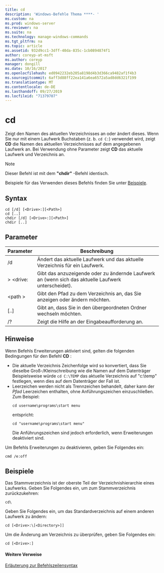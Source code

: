 ```yaml
---
title: cd
description: 'Windows-Befehle Thema ****- '
ms.custom: na
ms.prod: windows-server
ms.reviewer: na
ms.suite: na
ms.technology: manage-windows-commands
ms.tgt_pltfrm: na
ms.topic: article
ms.assetid: 932d9cc1-3dff-40da-835c-1cb0894874f1
author: coreyp-at-msft
ms.author: coreyp
manager: dongill
ms.date: 10/16/2017
ms.openlocfilehash: ed0942232eb205a8198d4b3d366ca9482af1f4b3
ms.sourcegitcommit: 6aff3d88ff22ea141a6ea6572a5ad8dd6321f199
ms.translationtype: MT
ms.contentlocale: de-DE
ms.lasthandoff: 09/27/2019
ms.locfileid: "71379707"
---
```

# <a name="cd"></a>cd



Zeigt den Namen des aktuellen Verzeichnisses an oder ändert dieses. Wenn Sie nur mit einem Laufwerk Buchstaben (z. b. `cd C:`) verwendet wird, zeigt **CD** die Namen des aktuellen Verzeichnisses auf dem angegebenen Laufwerk an. Bei Verwendung ohne Parameter zeigt **CD** das aktuelle Laufwerk und Verzeichnis an.

> [!NOTE]
> Dieser Befehl ist mit dem **"chdir"** -Befehl identisch.

Beispiele für das Verwenden dieses Befehls finden Sie unter [Beispiele](#BKMK_examples).

## <a name="syntax"></a>Syntax

```
cd [/d] [<Drive>:][<Path>]
cd [..]
chdir [/d] [<Drive>:][<Path>]
chdir [..]
```

## <a name="parameters"></a>Parameter

|Parameter|Beschreibung|
|---------|-----------|
|/d|Ändert das aktuelle Laufwerk und das aktuelle Verzeichnis für ein Laufwerk.|
|> \<drive:|Gibt das anzuzeigende oder zu ändernde Laufwerk an (wenn sich das aktuelle Laufwerk unterscheidet).|
|\<path >|Gibt den Pfad zu dem Verzeichnis an, das Sie anzeigen oder ändern möchten.|
|[..]|Gibt an, dass Sie in den übergeordneten Ordner wechseln möchten.|
|/?|Zeigt die Hilfe an der Eingabeaufforderung an.|

## <a name="remarks"></a>Hinweise

Wenn Befehls Erweiterungen aktiviert sind, gelten die folgenden Bedingungen für den Befehl **CD** :
- Die aktuelle Verzeichnis Zeichenfolge wird so konvertiert, dass Sie dieselbe Groß-/Kleinschreibung wie die Namen auf dem Datenträger Beispielsweise würde `cd C:\TEMP` das aktuelle Verzeichnis auf "c:\temp" festlegen, wenn dies auf dem Datenträger der Fall ist.
- Leerzeichen werden nicht als Trennzeichen behandelt, daher kann der *Pfad* Leerzeichen enthalten, ohne Anführungszeichen einzuschließen. Zum Beispiel:  
  ```
  cd username\programs\start menu
  ```  
  entspricht:  
  ```
  cd "username\programs\start menu"
  ```  
  Die Anführungszeichen sind jedoch erforderlich, wenn Erweiterungen deaktiviert sind.

Um Befehls Erweiterungen zu deaktivieren, geben Sie Folgendes ein:
```
cmd /e:off
```

## <a name="BKMK_examples"></a>Beispiele

Das Stammverzeichnis ist der oberste Teil der Verzeichnishierarchie eines Laufwerks. Geben Sie Folgendes ein, um zum Stammverzeichnis zurückzukehren:
```
cd\
```
Geben Sie Folgendes ein, um das Standardverzeichnis auf einem anderen Laufwerk zu ändern:
```
cd [<Drive>:\[<Directory>]]
```
Um die Änderung am Verzeichnis zu überprüfen, geben Sie Folgendes ein:
```
cd [<Drive>:]
```

#### <a name="additional-references"></a>Weitere Verweise

[Erläuterung zur Befehlszeilensyntax](command-line-syntax-key.md)